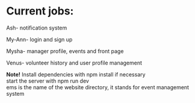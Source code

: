 # Current jobs:
Ash- notification system

My-Ann-  login and sign up

Mysha- manager profile, events and front page

Venus- volunteer history and user profile management

**Note!**
Install dependencies with npm install if necessary<br>
start the server with npm run dev<br>
ems is the name of the website directory, it stands for event management system
